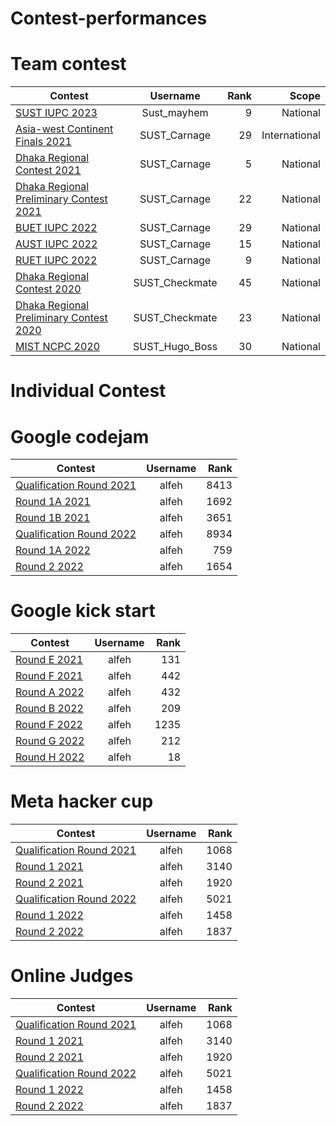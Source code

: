 # Contest-performances
# Team contest 
| Contest                         | Username      | Rank | Scope        |
| -------------                   |:-------------:| ---: | ----------:  |
| [SUST IUPC 2023](https://toph.co/c/sust-inter-university-2023/standings) | Sust_mayhem | 9 | National |
| [Asia-west Continent Finals 2021](https://codedrills.io/contests/icpc-asia-west-continent-finals-2021/scoreboard) | SUST_Carnage | 29 |International |
| [Dhaka Regional Contest 2021](https://algo.codemarshal.org/contests/dhaka-21-main/standings) | SUST_Carnage | 5  | National |
| [ Dhaka Regional Preliminary Contest 2021](https://algo.codemarshal.org/contests/icpc-dhaka-21-preli/standings) | SUST_Carnage | 22  | National |
| [BUET IUPC 2022](https://toph.co/c/buet-inter-university-2022/standings) | SUST_Carnage | 29  | National |
| [AUST IUPC 2022](https://algo.codemarshal.org/contests/aust-2022/standings) | SUST_Carnage | 15  | National |
| [RUET IUPC 2022](https://algo.codemarshal.org/contests/ruet-2022/standings) | SUST_Carnage | 9  | National |
| [Dhaka Regional Contest 2020](https://algo.codemarshal.org/contests/icpc-dhaka-20/standings) | SUST_Checkmate | 45  | National |
| [Dhaka Regional Preliminary Contest 2020](https://algo.codemarshal.org/contests/icpc-dhaka-20-preli/standings) | SUST_Checkmate | 23  | National |
| [MIST NCPC 2020](https://algo.codemarshal.org/contests/mist-ncpc-2020/standings) | SUST_Hugo_Boss | 30  | National |

# Individual Contest
# Google codejam
| Contest                         | Username      | Rank |
| -------------                   |:-------------:| ---: |
| [Qualification Round 2021](https://drive.google.com/file/d/1-rhZ-MDZ6CwzPjP2sOnoc6zl_6drVNCc/view) | alfeh | 8413  |
| [Round 1A 2021](https://drive.google.com/file/d/1-rhZ-MDZ6CwzPjP2sOnoc6zl_6drVNCc/view) | alfeh | 1692  |
| [Round 1B 2021](https://drive.google.com/file/d/1-rhZ-MDZ6CwzPjP2sOnoc6zl_6drVNCc/view) | alfeh | 3651  |
| [Qualification Round 2022](https://drive.google.com/file/d/1KaC07ZOYOBOds6sxbZXPQP0TXDcVVuJQ/view) | alfeh | 8934  |
| [Round 1A 2022](https://drive.google.com/file/d/1KaC07ZOYOBOds6sxbZXPQP0TXDcVVuJQ/view) | alfeh | 759  |
| [Round 2 2022](https://drive.google.com/file/d/1KaC07ZOYOBOds6sxbZXPQP0TXDcVVuJQ/view) | alfeh | 1654  |
# Google kick start
| Contest                         | Username      | Rank |
| -------------                   |:-------------:| ---: |
| [Round E 2021](https://drive.google.com/file/d/1zUYT50CVc_oi0DhnKKJ2QRI2WkUt4cEp/view) | alfeh | 131  |
| [Round F 2021](https://drive.google.com/file/d/1zUYT50CVc_oi0DhnKKJ2QRI2WkUt4cEp/view) | alfeh | 442  |
| [Round A 2022](https://drive.google.com/file/d/1A1Zgr-UW09KjEP9U8X92vF7EPRdxuq-E/view) | alfeh | 432  |
| [Round B 2022](https://drive.google.com/file/d/1A1Zgr-UW09KjEP9U8X92vF7EPRdxuq-E/view) | alfeh | 209  |
| [Round F 2022](https://drive.google.com/file/d/1A1Zgr-UW09KjEP9U8X92vF7EPRdxuq-E/view) | alfeh | 1235 |
| [Round G 2022](https://drive.google.com/file/d/1A1Zgr-UW09KjEP9U8X92vF7EPRdxuq-E/view) | alfeh | 212  |
| [Round H 2022](https://drive.google.com/file/d/1A1Zgr-UW09KjEP9U8X92vF7EPRdxuq-E/view) | alfeh | 18   |
# Meta hacker cup
| Contest                         | Username      | Rank |
| -------------                   |:-------------:| ---: |
| [Qualification Round 2021](https://drive.google.com/file/d/10qOS6BYVAI-ormJDFvwiRdCXx18y8Yqj/view) | alfeh | 1068  |
| [Round 1 2021](https://drive.google.com/file/d/10qOS6BYVAI-ormJDFvwiRdCXx18y8Yqj/view) | alfeh | 3140  |
| [Round 2 2021](https://drive.google.com/file/d/10qOS6BYVAI-ormJDFvwiRdCXx18y8Yqj/view) | alfeh | 1920  |
| [Qualification Round 2022](https://drive.google.com/file/d/1Nz9tJHJj5TtksM6DD3S9ZIcEpGmX007U/view) | alfeh | 5021  |
| [Round 1 2022](https://drive.google.com/file/d/1Nz9tJHJj5TtksM6DD3S9ZIcEpGmX007U/view) | alfeh | 1458 |
| [Round 2 2022](https://drive.google.com/file/d/1Nz9tJHJj5TtksM6DD3S9ZIcEpGmX007U/view) | alfeh | 1837  |
# Online Judges
| Contest                         | Username      | Rank |
| -------------                   |:-------------:| ---: |
| [Qualification Round 2021](https://drive.google.com/file/d/10qOS6BYVAI-ormJDFvwiRdCXx18y8Yqj/view) | alfeh | 1068  |
| [Round 1 2021](https://drive.google.com/file/d/10qOS6BYVAI-ormJDFvwiRdCXx18y8Yqj/view) | alfeh | 3140  |
| [Round 2 2021](https://drive.google.com/file/d/10qOS6BYVAI-ormJDFvwiRdCXx18y8Yqj/view) | alfeh | 1920  |
| [Qualification Round 2022](https://drive.google.com/file/d/1Nz9tJHJj5TtksM6DD3S9ZIcEpGmX007U/view) | alfeh | 5021  |
| [Round 1 2022](https://drive.google.com/file/d/1Nz9tJHJj5TtksM6DD3S9ZIcEpGmX007U/view) | alfeh | 1458 |
| [Round 2 2022](https://drive.google.com/file/d/1Nz9tJHJj5TtksM6DD3S9ZIcEpGmX007U/view) | alfeh | 1837  |




